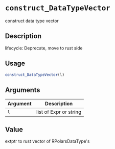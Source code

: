 # `construct_DataTypeVector`

construct data type vector


## Description

lifecycle: Deprecate, move to rust side


## Usage

```r
construct_DataTypeVector(l)
```


## Arguments

Argument      |Description
------------- |----------------
`l`     |     list of Expr or string


## Value

extptr to rust vector of RPolarsDataType's


